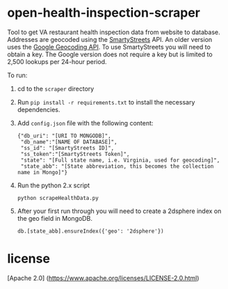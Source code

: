 open-health-inspection-scraper
==============================

Tool to get VA restaurant health inspection data from website to database. Addresses are geocoded using the <a href="http://smartystreets.com/">SmartyStreets</a> API. An older version uses the <a href="https://developers.google.com/maps/documentation/geocoding/">Google Geocoding API</a>. To use SmartyStreets you will need to obtain a key. The Google version does not require a key but is limited to 2,500 lookups per 24-hour period.


To run:

1. cd to the `scraper` directory
2. Run `pip install -r requirements.txt` to install the necessary dependencies.
3. Add `config.json` file with the following content:

    ```
    {"db_uri": "[URI TO MONGODB]",  
	 "db_name":"[NAME OF DATABASE]",
	 "ss_id": "[SmartyStreets ID]", 
	 "ss_token":"[SmartyStreets Token]",
	 "state": "[Full state name, i.e. Virginia, used for geocoding]",
	 "state_abb": "[State abbreviation, this becomes the collection name in Mongo]"}
    ```

4. Run the python 2.x script

	```
	python scrapeHealthData.py
	```

5. After your first run through you will need to create a 2dsphere index on the geo field in MongoDB.

    ```
	db.[state_abb].ensureIndex({'geo': '2dsphere'})
	```

license
=======

[Apache 2.0] (https://www.apache.org/licenses/LICENSE-2.0.html)
